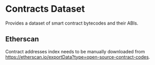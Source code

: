 # Contracts Dataset

Provides a dataset of smart contract bytecodes and their ABIs.

## Etherscan

Contract addresses index needs to be manually downloaded from
<https://etherscan.io/exportData?type=open-source-contract-codes>.
